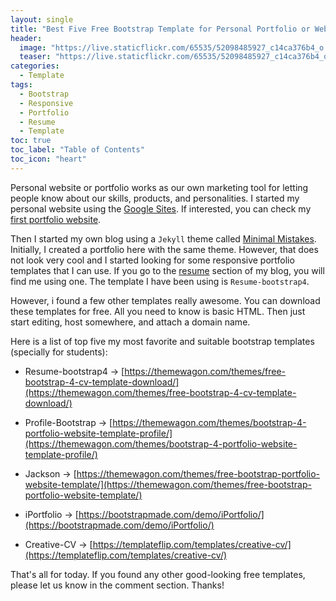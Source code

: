 ```yaml
---
layout: single
title: "Best Five Free Bootstrap Template for Personal Portfolio or Website"
header:
  image: "https://live.staticflickr.com/65535/52098485927_c14ca376b4_o.png"
  teaser: "https://live.staticflickr.com/65535/52098485927_c14ca376b4_o.png"
categories:
  - Template
tags:
  - Bootstrap
  - Responsive
  - Portfolio
  - Resume
  - Template
toc: true
toc_label: "Table of Contents"
toc_icon: "heart"
---
```



Personal website or portfolio works as our own marketing tool for letting people know about our skills, products, and personalities. I started my personal website using the [Google Sites](https://sites.google.com/new). If interested, you can check my [first portfolio website](https://www.shantoroy.me).

Then I started my own blog using a `Jekyll` theme called [Minimal Mistakes](https://mmistakes.github.io/minimal-mistakes/). Initially, I created a portfolio here with the same theme. However, that does not look very cool and I started looking for some responsive portfolio templates that I can use. If you go to the [resume](https://shantoroy.com/resume/) section of my blog, you will find me using one. The template I have been using is `Resume-bootstrap4`.

However, i found a few other templates really awesome. You can download these templates for free. All you need to know is basic HTML. Then just start editing, host somewhere, and attach a domain name.

Here is a list of top five my most favorite and suitable bootstrap templates (specially for students):

* Resume-bootstrap4 $\rightarrow$
[https://themewagon.com/themes/free-bootstrap-4-cv-template-download/](https://themewagon.com/themes/free-bootstrap-4-cv-template-download/)

* Profile-Bootstrap $\rightarrow$
[https://themewagon.com/themes/bootstrap-4-portfolio-website-template-profile/](https://themewagon.com/themes/bootstrap-4-portfolio-website-template-profile/)

* Jackson $\rightarrow$
[https://themewagon.com/themes/free-bootstrap-portfolio-website-template/](https://themewagon.com/themes/free-bootstrap-portfolio-website-template/)

* iPortfolio $\rightarrow$
[https://bootstrapmade.com/demo/iPortfolio/](https://bootstrapmade.com/demo/iPortfolio/)

* Creative-CV $\rightarrow$
[https://templateflip.com/templates/creative-cv/](https://templateflip.com/templates/creative-cv/)

That's all for today. If you found any other good-looking free templates, please let us know in the comment section. Thanks! 
<!--stackedit_data:
eyJoaXN0b3J5IjpbMTc0ODQ4MjIyNywtMTA3ODA0ODY4Ml19
-->